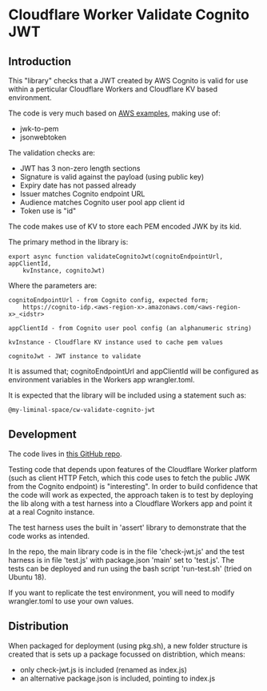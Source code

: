 # Cloudflare Worker Validate Cognito JWT

## Introduction

This "library" checks that a JWT created by AWS Cognito is valid for use within
a perticular Cloudflare Workers and Cloudflare KV based environment.

The code is very much based on [AWS examples](https://docs.aws.amazon.com/cognito/latest/developerguide/amazon-cognito-user-pools-using-tokens-verifying-a-jwt.html), making use of:
 - jwk-to-pem
 - jsonwebtoken

The validation checks are:
 - JWT has 3 non-zero length sections
 - Signature is valid against the payload (using public key)
 - Expiry date has not passed already
 - Issuer matches Cognito endpoint URL
 - Audience matches Cognito user pool app client id
 - Token use is "id"

The code makes use of KV to store each PEM encoded JWK by its kid.

The primary method in the library is: 

    export async function validateCognitoJwt(cognitoEndpointUrl, appClientId, 
        kvInstance, cognitoJwt)

Where the parameters are:

    cognitoEndpointUrl - from Cognito config, expected form; 
        https://cognito-idp.<aws-region-x>.amazonaws.com/<aws-region-x>_<idstr>

    appClientId - from Cognito user pool config (an alphanumeric string)

    kvInstance - Cloudflare KV instance used to cache pem values

    cognitoJwt - JWT instance to validate

It is assumed that; cognitoEndpointUrl and appClientId will be configured as 
environment variables in the Workers app wrangler.toml.

It is expected that the library will be included using a statement such as:

    @my-liminal-space/cw-validate-cognito-jwt


## Development

The code lives in [this GitHub repo]().

Testing code that depends upon features of the Cloudflare Worker platform (such
as client HTTP Fetch, which this code uses to fetch the public JWK from the 
Cognito endpoint) is "interesting". In order to build confidence that the 
code will work as expected, the approach taken is to test by deploying the lib 
along with a test harness into a Cloudflare Workers app and point it at a real 
Cognito instance.

The test harness uses the built in 'assert' library to demonstrate that the 
code works as intended.

In the repo, the main library code is in the file 'check-jwt.js' and the test 
harness is in file 'test.js' with package.json 'main' set to 'test.js'. The  
tests can be deployed and run using the bash script 'run-test.sh' (tried on 
Ubuntu 18).

If you want to replicate the test environment, you will need to modify 
wrangler.toml to use your own values.


## Distribution

When packaged for deployment (using pkg.sh), a new folder structure is created 
that is sets up a package focussed on distribtion, which means:
 - only check-jwt.js is included (renamed as index.js)
 - an alternative package.json is included, pointing to index.js

